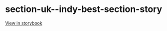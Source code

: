 # section-uk--indy-best-section-story

[View in storybook](https://raw.githack.com/Independent-Digital-News-and-Media-Ltd/indy-pwamp-sb/PR-1373-sb/index.html?path=/story/section-uk--indy-best-section-story)